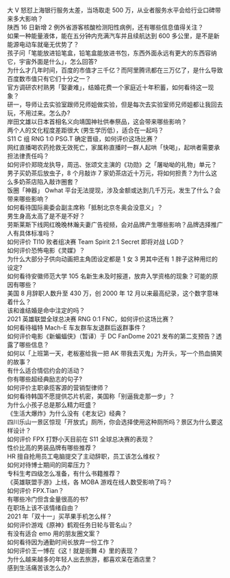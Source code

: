 大 V 怒怼上海银行服务太差，当场取走 500 万，从业者服务水平会给行业口碑带来多大影响？  
陕西 16 日新增 2 例外省游客核酸检测阳性病例，还有哪些信息值得关注？  
如果一种能量液体，能在五分钟内充满汽车并且续航达到 600 多公里，是不是新能源电动车就毫无优势了？  
孩子问「笔能放进铅笔盒，铅笔盒能放进书包，东西外面永远有更大的东西容纳它，宇宙外面是什么」，怎么回答?  
为什么才几年时间，百度的市值才三千亿？而阿里腾讯都在三万亿了，是什么导致百度数市值只有它们十分之一？  
官方调研农村熟男「娶妻难」，结婚花费一个家庭近十年积蓄，如何看待这一现象？  
研一，导师让去实验室跟师兄师姐做实验，但是每次去实验室师兄师姐都让我回去玩，不用过来。怎么办?  
岸田文雄以日本首相名义向靖国神社供奉祭品，这会带来哪些影响？  
两个人的文化程度差距很大 (男生学历低），适合在一起吗？  
S11 C 组 RNG 1:0 PSG.T 确定晋级，如何评价这场比赛？  
网红直播喝农药抢救无效死亡，家属称直播时一群人起哄「快喝」，起哄者需要承担法律责任吗？  
如何评价郑晓龙执导，周迅、张颂文主演的《功勋》之「屠呦呦的礼物」单元？  
男子买奶茶后放虫子，8 个月敲诈 7 家奶茶店近十万元，将如何担责？为什么这么多奶茶店陷入敲诈圈套？  
饭圈「神器」 Owhat 平台无法提现，涉及金额或达到几千万元，发生了什么？会带来哪些影响？  
如何看待国际奥委会副主席称「抵制北京冬奥会没意义」？  
男生身高太高了是不是不好？  
劳斯莱斯下线网红晚晚林瀚夫妻广告视频，会对品牌产生哪些影响？品牌选择推广人有具体标准吗？  
如何评价 TI10 败者组决赛 Team Spirit 2:1 Secret 即将对战 LGD？  
如何评价恐怖电影《灵媒》？  
为什么大部分子供向动画把主角团设定都是 1 女 3 男其中还有 1 胖子这种用烂的设定?  
如何看待安徽师范大学 105 名新生未及时报道，放弃入学资格的现象？可能的原因有哪些？  
美国 8 月辞职人数升至 430 万，创 2000 年 12 月以来最高纪录，这个数字意味着什么？  
该和谁结婚是命中注定的吗？  
2021 英雄联盟全球总决赛 RNG 0:1 FNC，如何评价这场比赛？  
如何看待福特 Mach-E 车友群车友退群后返群事件？  
如何评价电影《新蝙蝠侠》（暂译）于 DC FanDome 2021 发布的第二支预告？透露了哪些信息？  
如何以「上班第一天，老板塞给我一把 AK 带我去灭鬼」为开头，写一个热血搞笑的故事？  
有什么适合情侣约会的活动？  
你有哪些超经典励志的句子?  
如何评价主职承揽客源的营销型律师？  
如何看待韩国不愿提供芯片机密，美国称「别逼我走那一步」？  
为什么小孩子总是那么精力旺盛？  
《生活大爆炸》为什么没有《老友记》经典？  
四川乐山一景区惊现「开放式」厕所，你会选择使用这种厕所吗？景区为什么要这样设计？  
如何评价 FPX 打野小天目前在 S11 全球总决赛的表现？  
性价比高的男装品牌有哪些推荐？  
HR 擅自抢用员工电脑提交了主动辞职，员工该怎么维权？  
如何对待博士期间的同辈压力？  
专科生考四级怎么准备，有什么书籍推荐？  
《英雄联盟手游》上线，各 MOBA 游戏在线人数受影响了吗？  
如何评价 FPX.Tian？  
有哪些冷门但含金量很高的书?  
在职场上该不该情绪自由？  
2021 年「双十一」买苹果手机怎么样？  
如何评价游戏《原神》鹤观任务日轮与菅名山？  
有没有适合 emo 用的朋友圈文案？  
如何看待因为通勤时间长放弃一份工作？  
如何评价王一博在《这！就是街舞 4》里的表现？  
为什么越来越多的年轻人出去旅游，都喜欢呆在酒店里？  
感到生活痛苦该怎么办?  
